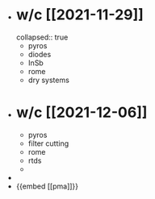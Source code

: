 - # w/c [[2021-11-29]]
  collapsed:: true
	- pyros
	- diodes
	- InSb
	- rome
	- dry systems
- # w/c [[2021-12-06]]
	- pyros
	- filter cutting
	- rome
	- rtds
	-
-
- {{embed [[pma]]}}